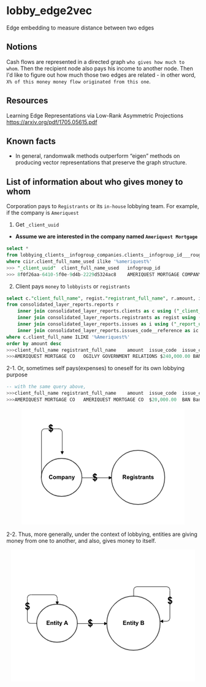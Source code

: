 # lobby_edge2vec
Edge embedding to measure distance between two edges 

## Notions
Cash flows are represented in a directed graph `who gives how much to whom`. Then the recipient node also pays his income to another node. Then I'd like to figure out how much those two edges are related - in other word, `X% of this money money flow originated from this one`. 

## Resources
Learning Edge Representations via Low-Rank Asymmetric
Projections https://arxiv.org/pdf/1705.05615.pdf

## Known facts
- In general, randomwalk methods outperform “eigen” methods on producing vector representations that preserve the graph structure.

## List of information about who gives money to whom

Corporation pays to `Registrants` or its `in-house` lobbying team.
For example, if the company is `Ameriquest` 

1. Get `_client_uuid`
- **Assume we are interested in the company named `Ameriquest Mortgage`**

```sql
select *
from lobbying_clients__infogroup_companies.clients__infogroup_id___rough ciir 
where ciir.client_full_name_used ilike '%ameriquest%'
>>> "_client_uuid"	client_full_name_used	infogroup_id
>>> 8f0f26aa-6410-5f0e-9d4b-2229d5324ac8	AMERIQUEST MORTGAGE COMPANY	424328982
```

2. Client pays `money` to `lobbyists` or `registrants`



```sql
select c."client_full_name", regist."registrant_full_name", r.amount, i.issue_code, ic.issue_code_description 
from consolidated_layer_reports.reports r 
	inner join consolidated_layer_reports.clients as c using ("_client_uuid" )
	inner join consolidated_layer_reports.registrants as regist using ("_registrant_uuid")
	inner join consolidated_layer_reports.issues as i using ("_report_uuid")
	inner join consolidated_layer_reports.issues_code__reference as ic using ("issue_code")
where c.client_full_name ILIKE '%Ameriquest%'
order by amount desc
>>>client_full_name	registrant_full_name	amount	issue_code	issue_code_description
>>>AMERIQUEST MORTGAGE CO	OGILVY GOVERNMENT RELATIONS	$240,000.00	BAN	Banking
```

2-1. Or, sometimes self pays(expenses) to oneself for its own lobbying purpose
```sql
-- with the same query above,
>>>client_full_name	registrant_full_name	amount	issue_code	issue_code_description
>>>AMERIQUEST MORTGAGE CO	AMERIQUEST MORTGAGE CO	$20,000.00	BAN	Banking
```
<p align="center"> <img src="Screen%20Shot%202020-05-08%20at%202.37.44%20AM.png"/> </p>

2-2. Thus, more generally, under the context of lobbying, entities are giving money from one to another, and also, gives money to itself. 

<p align="center"> <img src="Screen%20Shot%202020-05-08%20at%203.03.13%20AM.png"/> </p>
